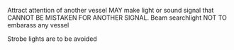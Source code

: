 Attract attention of another vessel MAY make light or sound signal that CANNOT BE MISTAKEN FOR ANOTHER SIGNAL. Beam searchlight NOT TO embarass any vessel

Strobe lights are to be avoided
